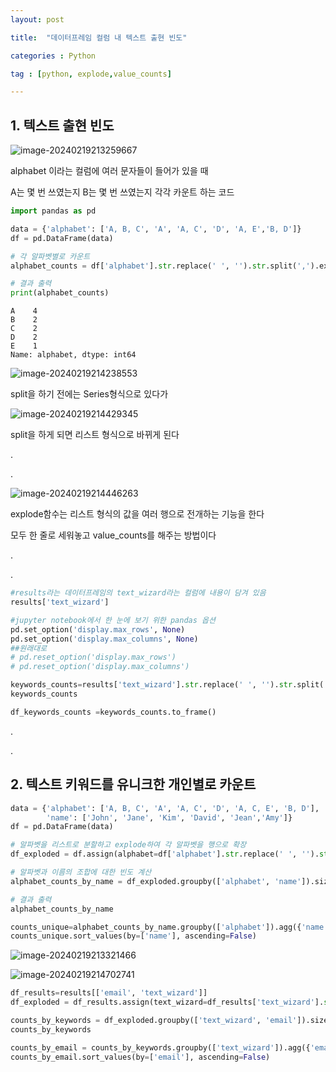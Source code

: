 ```yaml
---
layout: post

title:  "데이터프레임 컬럼 내 텍스트 출현 빈도"

categories : Python

tag : [python, explode,value_counts]

---
```






## 1. 텍스트 출현 빈도



![image-20240219213259667](../../../../images/2024-02-19-text_counts/image-20240219213259667.png)

alphabet 이라는 컬럼에 여러 문자들이 들어가 있을 때

A는 몇 번 쓰였는지 B는 몇 번 쓰였는지 각각 카운트 하는 코드

```python
import pandas as pd

data = {'alphabet': ['A, B, C', 'A', 'A, C', 'D', 'A, E','B, D']}
df = pd.DataFrame(data)

# 각 알파벳별로 카운트
alphabet_counts = df['alphabet'].str.replace(' ', '').str.split(',').explode().value_counts()

# 결과 출력
print(alphabet_counts)
```

```
A    4
B    2
C    2
D    2
E    1
Name: alphabet, dtype: int64
```

![image-20240219214238553](../../../../images/2024-02-19-text_counts/image-20240219214238553.png)

split을 하기 전에는 Series형식으로 있다가

![image-20240219214429345](../../../../images/2024-02-19-text_counts/image-20240219214429345.png)

split을 하게 되면 리스트 형식으로 바뀌게 된다

.

.

![image-20240219214446263](../../../../images/2024-02-19-text_counts/image-20240219214446263.png)

explode함수는 리스트 형식의 값을 여러 행으로 전개하는 기능을 한다

모두 한 줄로 세워놓고 value_counts를 해주는 방법이다

.

.

```python
#results라는 데이터프레임의 text_wizard라는 컬럼에 내용이 담겨 있음
results['text_wizard']

#jupyter notebook에서 한 눈에 보기 위한 pandas 옵션
pd.set_option('display.max_rows', None)
pd.set_option('display.max_columns', None)
##원래대로
# pd.reset_option('display.max_rows')
# pd.reset_option('display.max_columns')

keywords_counts=results['text_wizard'].str.replace(' ', '').str.split(',').explode().value_counts()
keywords_counts

df_keywords_counts =keywords_counts.to_frame()
```

.

.

## 2. 텍스트 키워드를 유니크한 개인별로 카운트

```python
data = {'alphabet': ['A, B, C', 'A', 'A, C', 'D', 'A, C, E', 'B, D'],
        'name': ['John', 'Jane', 'Kim', 'David', 'Jean','Amy']}
df = pd.DataFrame(data)

# 알파벳을 리스트로 분할하고 explode하여 각 알파벳을 행으로 확장
df_exploded = df.assign(alphabet=df['alphabet'].str.replace(' ', '').str.split(',')).explode('alphabet')

# 알파벳과 이름의 조합에 대한 빈도 계산
alphabet_counts_by_name = df_exploded.groupby(['alphabet', 'name']).size().reset_index(name='count')

# 결과 출력
alphabet_counts_by_name

counts_unique=alphabet_counts_by_name.groupby(['alphabet']).agg({'name':'nunique'})
counts_unique.sort_values(by=['name'], ascending=False)
```

![image-20240219213321466](../../../../images/2024-02-19-text_counts/image-20240219213321466.png)



![image-20240219214702741](../../../../images/2024-02-19-text_counts/image-20240219214702741.png)

```python
df_results=results[['email', 'text_wizard']]
df_exploded = df_results.assign(text_wizard=df_results['text_wizard'].str.replace(' ', '').str.split(',')).explode('text_wizard')

counts_by_keywords = df_exploded.groupby(['text_wizard', 'email']).size().reset_index(name='count')
counts_by_keywords

counts_by_email = counts_by_keywords.groupby(['text_wizard']).agg({'email':'nunique'})
counts_by_email.sort_values(by=['email'], ascending=False)
```
